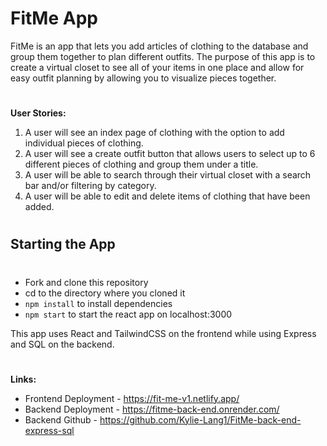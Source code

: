 # FitMe App
FitMe is an app that lets you add articles of clothing to the database and group them together to plan different outfits.  The purpose of this app is to create a virtual closet to see all of your items in one place and allow for easy outfit planning by allowing you to visualize pieces together.
#
**User Stories:** 

1. A user will see an index page of clothing with the option to add individual pieces of clothing.
1. A user will see a create outfit button that allows users to select up to 6 different pieces of clothing and group them under a title.
1. A user will be able to search through their virtual closet with a search bar and/or filtering by category.
1. A user will be able to edit and delete items of clothing that have been added.

#
## Starting the App
#
- Fork and clone this repository
- cd to the directory where you cloned it
- `npm install` to install dependencies
- `npm start` to start the react app on localhost:3000

This app uses React and TailwindCSS on the frontend while using Express and SQL on the backend.
#
**Links:**

- Frontend Deployment - https://fit-me-v1.netlify.app/
- Backend Deployment - https://fitme-back-end.onrender.com/
- Backend Github - https://github.com/Kylie-Lang1/FitMe-back-end-express-sql

